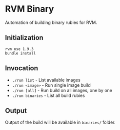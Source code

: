# RVM Binary

Automation of building binary rubies for RVM.

## Initialization

    rvm use 1.9.3
    bundle install

## Invocation

- `./run list` - List available images
- `./run <image>` - Run single image build
- `./run [all]` - Run build on all images, one by one
- `./run binaries` - List all build rubies

## Output

Output of the build will be available in `binaries/` folder.
